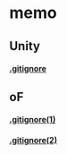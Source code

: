 # memo


## Unity
#### [.gitignore](https://qiita.com/nariya/items/97afba6b7b448920cdf0)


## oF
#### [.gitignore(1)](https://github.com/openframeworks/openFrameworks/blob/master/scripts/templates/gitignore/.gitignore)
#### [.gitignore(2)](http://tapioca.hatenablog.jp/entry/2017/02/18/171531)
